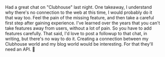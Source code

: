 Had a great chat on "Clubhouse" last night. One takeaway, I understand why there's no connection to the web at this time, I would probably do it that way too. Feel the pain of the missing feature, and then take a careful first step after gaining experience. I've learned over the years that you can't take features away from users, without a lot of pain. So you have to add features carefully. That said, I'd love to post a followup to that chat, in writing, but there's no way to do it. Creating a connection between my Clubhouse world and my blog world would be interesting. For that they'll need an API. :rocket:
